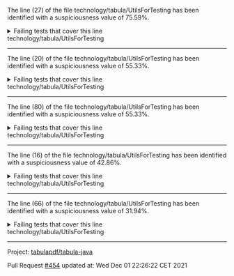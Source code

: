 The line (27) of the file technology/tabula/UtilsForTesting has been identified with a suspiciousness value of 75.59%.

<details>
     <summary>Failing tests that cover this line</summary>

- `technology.tabula.TestBasicExtractor#testExtractColumnsCorrectly`
- `technology.tabula.TestBasicExtractor#testEmptyRegion`
- `technology.tabula.TestSpreadsheetExtractor#testNaturalOrderOfRectanglesDoesNotBreakContract`
- `technology.tabula.TestBasicExtractor#testColumnRecognition`
- `technology.tabula.TestSpreadsheetExtractor#testAnotherExtractTableWithExternallyDefinedRulings`
- `technology.tabula.TestBasicExtractor#testCheckSqueezeDoesntBreak`
- `technology.tabula.TestSpreadsheetExtractor#testDontStackOverflowQuicksort`
- `technology.tabula.TestSpreadsheetExtractor#testSpreadsheetExtractionIssue656`
- `technology.tabula.TestSpreadsheetExtractor#testIncompleteGrid`
- `technology.tabula.TestSpreadsheetExtractor#testRTL`
- `technology.tabula.TestBasicExtractor#testExtractColumnsCorrectly2`
- `technology.tabula.TestBasicExtractor#testExtractColumnsCorrectly3`
- `technology.tabula.TestWriters#testTSVWriter`
- `technology.tabula.TestSpreadsheetExtractor#testSpreadsheetsSortedByTopAndRight`
- `technology.tabula.TestSpreadsheetExtractor#testRealLifeRTL`
- `technology.tabula.TestSpreadsheetExtractor#testShouldDetectASingleSpreadsheet`
- `technology.tabula.TestBasicExtractor#testNaturalOrderOfRectangles`
- `technology.tabula.TestSpreadsheetExtractor#testExtractSpreadsheetWithinAnArea`
- `technology.tabula.TestBasicExtractor#testVerticalRulingsPreventMergingOfColumns`
- `technology.tabula.TestSpreadsheetExtractor#testDontRaiseSortException`
- `technology.tabula.TestSpreadsheetExtractor#testExtractColumnsCorrectly3`
- `technology.tabula.TestBasicExtractor#testRemoveSequentialSpaces`
- `technology.tabula.TestSpreadsheetExtractor#testMergeLinesCloseToEachOther`
- `technology.tabula.TestSpreadsheetExtractor#testSpanningCells`
- `technology.tabula.TestSpreadsheetExtractor#testExtractTableWithExternallyDefinedRulings`
- `technology.tabula.TestSpreadsheetExtractor#testSpanningCellsToCsv`
- `technology.tabula.TestSpreadsheetExtractor#testSpreadsheetExtraction`
- `technology.tabula.TestSpreadsheetExtractor#testSpreadsheetWithNoBoundingFrameShouldBeSpreadsheet`
</details>
technology/tabula/UtilsForTesting

**********************************

The line (20) of the file technology/tabula/UtilsForTesting has been identified with a suspiciousness value of 55.33%.

<details>
     <summary>Failing tests that cover this line</summary>

- `technology.tabula.TestBasicExtractor#testExtractColumnsCorrectly`
- `technology.tabula.TestBasicExtractor#testEmptyRegion`
- `technology.tabula.TestBasicExtractor#testColumnRecognition`
- `technology.tabula.TestBasicExtractor#testCheckSqueezeDoesntBreak`
- `technology.tabula.TestSpreadsheetExtractor#testSpreadsheetExtractionIssue656`
- `technology.tabula.TestBasicExtractor#testExtractColumnsCorrectly3`
- `technology.tabula.TestWriters#testTSVWriter`
- `technology.tabula.TestSpreadsheetExtractor#testShouldDetectASingleSpreadsheet`
- `technology.tabula.TestSpreadsheetExtractor#testExtractSpreadsheetWithinAnArea`
- `technology.tabula.TestBasicExtractor#testVerticalRulingsPreventMergingOfColumns`
- `technology.tabula.TestSpreadsheetExtractor#testDontRaiseSortException`
- `technology.tabula.TestSpreadsheetExtractor#testExtractColumnsCorrectly3`
- `technology.tabula.TestBasicExtractor#testRemoveSequentialSpaces`
- `technology.tabula.TestSpreadsheetExtractor#testSpreadsheetExtraction`
- `technology.tabula.TestSpreadsheetExtractor#testSpreadsheetWithNoBoundingFrameShouldBeSpreadsheet`
</details>
technology/tabula/UtilsForTesting

**********************************

The line (80) of the file technology/tabula/UtilsForTesting has been identified with a suspiciousness value of 55.33%.

<details>
     <summary>Failing tests that cover this line</summary>

- `technology.tabula.TestWriters#testCSVSerializeInfinity`
- `technology.tabula.TestWriters#testCSVSerializeTwoTables`
- `technology.tabula.TestCommandLineApp#testExtractSpreadsheetWithArea`
- `technology.tabula.TestCommandLineApp#testExtractWithMultiplePercentArea`
- `technology.tabula.TestCommandLineApp#testExtractCSVWithArea`
- `technology.tabula.TestCommandLineApp#testExtractWithMultipleAbsoluteArea`
- `technology.tabula.TestWriters#testCSVWriter`
- `technology.tabula.TestBasicExtractor#testRealLifeRTL2`
- `technology.tabula.TestCommandLineApp#testGuessOption`
- `technology.tabula.TestWriters#testCSVMultilineRow`
- `technology.tabula.TestBasicExtractor#testTableWithMultilineHeader`
- `technology.tabula.TestCommandLineApp#testLatticeModeWithColumnOption`
- `technology.tabula.TestCommandLineApp#testExtractWithPercentAndAbsoluteArea`
- `technology.tabula.TestCommandLineApp#testExtractSpreadsheetWithAreaAndNewFile`
- `technology.tabula.TestCommandLineApp#testExtractBatchSpreadsheetWithArea`
</details>
technology/tabula/UtilsForTesting

**********************************

The line (16) of the file technology/tabula/UtilsForTesting has been identified with a suspiciousness value of 42.86%.

<details>
     <summary>Failing tests that cover this line</summary>

- `technology.tabula.TestBasicExtractor#testColumnRecognition`
- `technology.tabula.TestBasicExtractor#testCheckSqueezeDoesntBreak`
- `technology.tabula.TestSpreadsheetExtractor#testSpreadsheetExtractionIssue656`
- `technology.tabula.TestBasicExtractor#testExtractColumnsCorrectly3`
- `technology.tabula.TestWriters#testTSVWriter`
- `technology.tabula.TestBasicExtractor#testVerticalRulingsPreventMergingOfColumns`
- `technology.tabula.TestSpreadsheetExtractor#testExtractColumnsCorrectly3`
- `technology.tabula.TestBasicExtractor#testRemoveSequentialSpaces`
- `technology.tabula.TestSpreadsheetExtractor#testSpreadsheetExtraction`
</details>
technology/tabula/UtilsForTesting

**********************************

The line (66) of the file technology/tabula/UtilsForTesting has been identified with a suspiciousness value of 31.94%.

<details>
     <summary>Failing tests that cover this line</summary>

- `technology.tabula.TestWriters#testJSONSerializeTwoTables`
- `technology.tabula.TestWriters#testJSONSerializeInfinity`
- `technology.tabula.TestCommandLineApp#testExtractJSONWithArea`
- `technology.tabula.TestWriters#testJSONWriter`
- `technology.tabula.TestCommandLineApp#testLatticeModeWithColumnAndMultipleAreasOption`
</details>
technology/tabula/UtilsForTesting

**********************************

Project: [tabulapdf/tabula-java](https://github.com/tabulapdf/tabula-java)

Pull Request [#454](https://github.com/tabulapdf/tabula-java/pull/454) updated at: Wed Dec 01 22:26:22 CET 2021